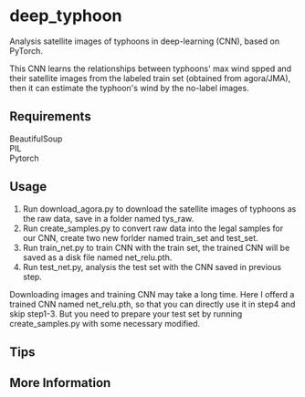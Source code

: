 # deep_typhoon
Analysis satellite images of typhoons in deep-learning (CNN), based on PyTorch.  

This CNN learns the relationships between typhoons' max wind spped and their satellite images from the labeled train set (obtained from agora/JMA), then it can estimate the typhoon's wind by the no-label images.

## Requirements
BeautifulSoup  
PIL  
Pytorch  

## Usage
1. Run download_agora.py to download the satellite images of typhoons as the raw data, save in a folder named tys_raw.  
2. Run create_samples.py to convert raw data into the legal samples for our CNN, create two new forlder named train_set and test_set.  
3. Run train_net.py to train CNN with the train set, the trained CNN will be saved as a disk file named net_relu.pth.  
4. Run test_net.py, analysis the test set with the CNN saved in previous step.  

Downloading images and training CNN may take a long time. Here I offerd a trained CNN named net_relu.pth, so that you can directly use it in step4 and skip step1-3. But you need to prepare your test set by running create_samples.py with some necessary modified.  

## Tips

## More Information
